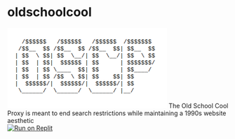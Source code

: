 # oldschoolcool
<img src="logo.png">
The Old School Cool Proxy is meant to end search restrictions while maintaining a 1990s website aesthetic<br>
<a target="_blank" href="https://replit.com/github/BinBashBanana/deploy-buttons"><img alt="Run on Replit" src="https://raw.githubusercontent.com/BinBashBanana/deploy-buttons/master/buttons/remade/replit.svg"></a>
